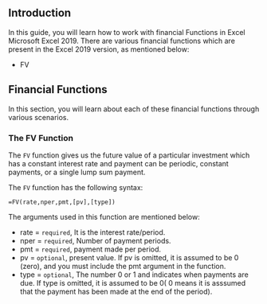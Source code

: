 ## Introduction
In this guide, you will learn how to work with financial Functions in Excel Microsoft Excel 2019. There are various financial functions which are present in the Excel 2019 version, as mentioned below:

- FV 

## Financial Functions
In this section, you will learn about each of these financial functions through various scenarios.

### The FV Function
The `FV` function gives us the future value of a particular investment which has a constant interest rate and payment can be periodic, constant payments, or a single lump sum payment.

The `FV` function has the following syntax:


```
=FV(rate,nper,pmt,[pv],[type])
```
The arguments used in this function are mentioned below:

- rate = `required`, It is the interest rate/period.
- nper = `required`, Number of payment periods.
- pmt = `required`,  payment made per period.
- pv = `optional`, present value. If pv is omitted, it is assumed to be 0 (zero), and you must include the pmt argument in the function.
- type = `optional`, The number 0 or 1 and indicates when payments are due. If type is omitted, it is assumed to be 0( 0 means it is asssumed that the payment has been made at the end of the period).
